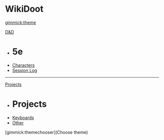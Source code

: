# WikiDoot

[gimmick:theme](readable)

[D&D]()
  * # 5e
  * [Characters](pages/dnd/5e/characters/chars_root.md)
  * [Session Log](pages/dnd/5e/log/log_root.md)
- - - -
[Projects]()
  * # Projects
  * [Keyboards](pages/projects/keyboard/kb_root.md)
  * [Other](pages/projects/other/proj_root.md)

[gimmick:themechooser](Choose theme)

